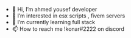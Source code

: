 - 👋 Hi, I’m ahmed yousef developer
- 👀 I’m interested in esx scripts , fivem servers
- 🌱 I’m currently learning full stack
- 📫 How to reach me !konar#2222 on discord


